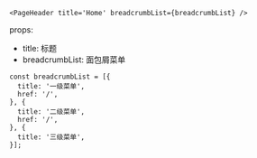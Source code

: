 ```
<PageHeader title='Home' breadcrumbList={breadcrumbList} />
```

props:
 - title: 标题
 - breadcrumbList: 面包屑菜单

```
const breadcrumbList = [{
  title: '一级菜单',
  href: '/',
}, {
  title: '二级菜单',
  href: '/',
}, {
  title: '三级菜单',
}];

```

